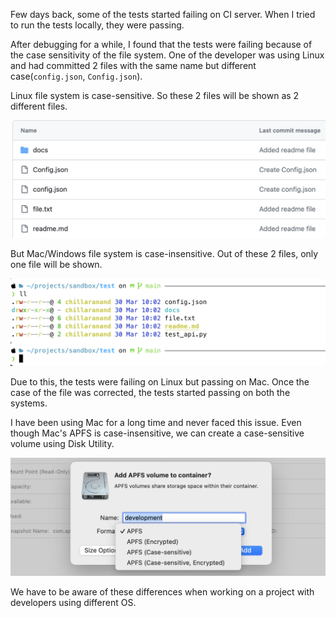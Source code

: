 <!--
.. title: The Strange Case of Dr. Linux and Mr. Mac
.. slug: the-strange-case-of-mac-and-linux
.. date: 2024-03-30 09:53:53 UTC+05:30
.. tags: macbook, git, linux
.. category: programming 
.. link: 
.. description: Linux is case-sensitive, Mac is case-insensitive. This can cause issues when working on a project with developers using different OS. 
.. type: text
-->

Few days back, some of the tests started failing on CI server. When I tried to run the tests locally, they were passing.

After debugging for a while, I found that the tests were failing because of the case sensitivity of the file system. One of the developer was using Linux and had committed 2 files with the same name but different case(`config.json`, `Config.json`).

Linux file system is case-sensitive. So these 2 files will be shown as 2 different files.

![linux-file-system](/images/linux-git-case-sensitive.png)


But Mac/Windows file system is case-insensitive. Out of these 2 files, only one file will be shown.

![mac-file-system](/images/mac-git-case-insensitive.png)

Due to this, the tests were failing on Linux but passing on Mac. Once the case of the file was corrected, the tests started passing on both the systems.

I have been using Mac for a long time and never faced this issue. Even though Mac's APFS is case-insensitive, we can create a case-sensitive volume using Disk Utility. 

![case-sensitive-volume](/images/mac-case-sensitive-volume.png)

We have to be aware of these differences when working on a project with developers using different OS.
